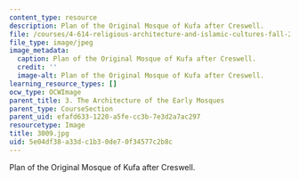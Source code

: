 ```yaml
---
content_type: resource
description: Plan of the Original Mosque of Kufa after Creswell.
file: /courses/4-614-religious-architecture-and-islamic-cultures-fall-2002/5e04df38a33dc1b30de70f34577c2b8c_3009.jpg
file_type: image/jpeg
image_metadata:
  caption: Plan of the Original Mosque of Kufa after Creswell.
  credit: ''
  image-alt: Plan of the Original Mosque of Kufa after Creswell.
learning_resource_types: []
ocw_type: OCWImage
parent_title: 3. The Architecture of the Early Mosques
parent_type: CourseSection
parent_uid: efafd633-1220-a5fe-cc3b-7e3d2a7ac297
resourcetype: Image
title: 3009.jpg
uid: 5e04df38-a33d-c1b3-0de7-0f34577c2b8c
---
```

Plan of the Original Mosque of Kufa after Creswell.

